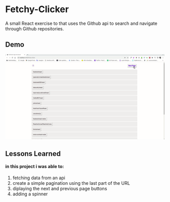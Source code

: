 # Fetchy-Clicker

A small React exercise to that uses the Github api to search and navigate through Github repositories.



## Demo

![Fetchy Clicker](./fetchy-click.gif "Title Text - Fetchy Clicker")


## Lessons Learned

#### in this project i was able to:
1. fetching data from an api
2. create a simple pagination using the last part of the URL
3. diplaying the next and previous page buttons
4. adding a spinner 